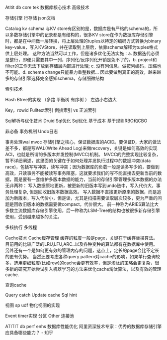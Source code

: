 Atitit db  core tek 数据库核心技术  高级技术


存储引擎
行存储 json文档

Catalog kv schema
与KV store有区别的是，数据库是有严格的schema的，所以多数存储引擎中的记录都是有结构的，很多KV store在作为数据库存储引擎时，都是在中间做一层转换，将上层处理的tuples以特定的编码方式转换为binary key-value，写入KVStore，并在读取到上层后，依靠schema解释为tuples格式供上层处理。
这种方法当然可以工作，但是诸多优化无法实施：a. 数据迭代必须是整行，即便只需要其中一列，序列化/反序列化开销是免不了的。b. project和filter的工作无法下放到存储层内部进行处理; c. 没有列信息，做按列编码，压缩也不可能。d. schema change只能暴力重整数据… 因此要做到真正的高效，越来越多的存储引擎选择完全感知schema，存储细微结构

索引技术

Hash 
Btree的实现 （多路 平衡树  有序树
）
左边小右边大

Key，rowid
Fulltext索引
倒排索引 vs 正派索引

Sql解析与优化技术
Druid
Sql优化
  Sql优化 基于成本 基于规则RBO和CBO

非必备
事务机制
Undo日志

事务处理wal mvcc
存储引擎之核心，保证数据库的ACID。要保证D，大家的做法差不多，都是写WAL(Write Ahead Log)来做recovery，关键是如何高效的实现ACI，也就是所谓的多版本并发控制(MVCC)机制。
MVCC的完整实现比较复杂，暂不详细阐述，这里面的关键在于如何处理并发执行过程中的数据冲突(data race)，包括写写冲突，读写冲突；因为数据库的负载一般是读多写少的，要做到高效，只读事务不能被读写事务阻塞，这就要求我们的写不能直接去更新当前的数据，而是要有一套维护多版本数据的能力，当前的存储引擎管理多版本数据的办法无非两种：
写入数据原地更新，被更新的旧版本写到undo链中，写入代价大，事务处理复杂, 但是回收旧版本数据高效。
写入数据不直接更新原来的数据，而是追加为新版本，写入代价小，但是读，尤其是扫描需要读取层次较多，更为严重的问题是回收旧版本的数据需要做compact，代价很大。
前一种称为ARIES算法比大多数主流数据库存储引擎使用，后一种称为LSM-Tree的结构也被很多新存储引擎使用，受到越来越多的关注。


多核执行 多线程

Cache技术
Cache缓存管理
缓存的粒度一般是page，关键在于缓存替换算法。目前用的比较广泛的LRU,LFU,ARC..以及各种变种的算法都有在数据库中使用。另外还有一个是如何更有效的管理内存的问题，这点上，定长的page会比不定长的更有优势。
当然还要考虑各种query pattern对cache的影响，如果单行查询较多，选用更细粒度(比如row)的cache会更有效率，但是淘汰的策略会更复杂，很多新的研究开始尝试引入机器学习的方法来优化cache淘汰算法，以及有效的管理cache.

查询cache

Query catch
Update cache
Sql hint

视图 sp udf
物化视图的实现


Event timer实现
分区
Other
连接池


ATITIT db perf enhs 数据库性能优化
阿里资深技术专家：优秀的数据库存储引擎应具备哪些能力？ - 知乎

